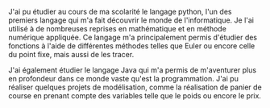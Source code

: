 J'ai pu étudier au cours de ma scolarité le langage python, l'un des premiers langage qui m'a fait découvrir le monde de l'informatique. Je l'ai utilisé à de nombreuses reprises en mathématique et en méthode numérique appliquée.
Ce langage m'a principalement permis d'étudier des fonctions à l'aide de différentes méthodes telles que Euler ou encore celle du point fixe, mais aussi de les tracer.

J'ai également étudier le langage Java qui m'a permis de m'aventurer plus en profondeur dans ce monde vaste qu'est la programmation. J'ai pu réaliser quelques projets de modélisation, comme la réalisation de panier de course en prenant compte des variables telle que le poids ou encore le prix.

